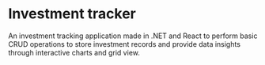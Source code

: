 # Investment tracker
An investment tracking application made in .NET and React to perform basic CRUD operations to store investment records and provide data insights through interactive charts and grid view.
